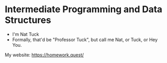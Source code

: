 
# Intermediate Programming and Data Structures

 - I'm Nat Tuck
 - Formally, that'd be "Professor Tuck", but call me Nat, or Tuck,
   or Hey You.

My website: https://homework.quest/


